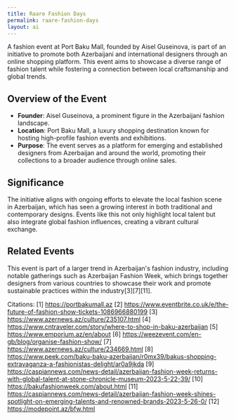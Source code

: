 ```yaml
---
title: Raare Fashion Days
permalink: raare-fashion-days
layout: ai
---
```


A fashion event at Port Baku Mall, founded by Aisel Guseinova, is part of an initiative to promote both Azerbaijani and international designers through an online shopping platform. This event aims to showcase a diverse range of fashion talent while fostering a connection between local craftsmanship and global trends.

## Overview of the Event

- **Founder**: Aisel Guseinova, a prominent figure in the Azerbaijani fashion landscape.
- **Location**: Port Baku Mall, a luxury shopping destination known for hosting high-profile fashion events and exhibitions.
- **Purpose**: The event serves as a platform for emerging and established designers from Azerbaijan and around the world, promoting their collections to a broader audience through online sales.

## Significance

The initiative aligns with ongoing efforts to elevate the local fashion scene in Azerbaijan, which has seen a growing interest in both traditional and contemporary designs. Events like this not only highlight local talent but also integrate global fashion influences, creating a vibrant cultural exchange.

## Related Events

This event is part of a larger trend in Azerbaijan's fashion industry, including notable gatherings such as Azerbaijan Fashion Week, which brings together designers from various countries to showcase their work and promote sustainable practices within the industry[3][7][11].

Citations:
[1] https://portbakumall.az
[2] https://www.eventbrite.co.uk/e/the-future-of-fashion-show-tickets-1086966880199
[3] https://www.azernews.az/culture/235107.html
[4] https://www.cntraveler.com/story/where-to-shop-in-baku-azerbaijan
[5] https://www.emporium.az/en/about
[6] https://weezevent.com/en-gb/blog/organise-fashion-show/
[7] https://www.azernews.az/culture/234669.html
[8] https://www.peek.com/baku-baku-azerbaijan/r0mx39/bakus-shopping-extravaganza-a-fashionistas-delight/ar0a9jkda
[9] https://caspiannews.com/news-detail/azerbaijan-fashion-week-returns-with-global-talent-at-stone-chronicle-museum-2023-5-22-39/
[10] https://bakufashionweek.com/about.html
[11] https://caspiannews.com/news-detail/azerbaijan-fashion-week-shines-spotlight-on-emerging-talents-and-renowned-brands-2023-5-26-0/
[12] https://modepoint.az/bfw.html
